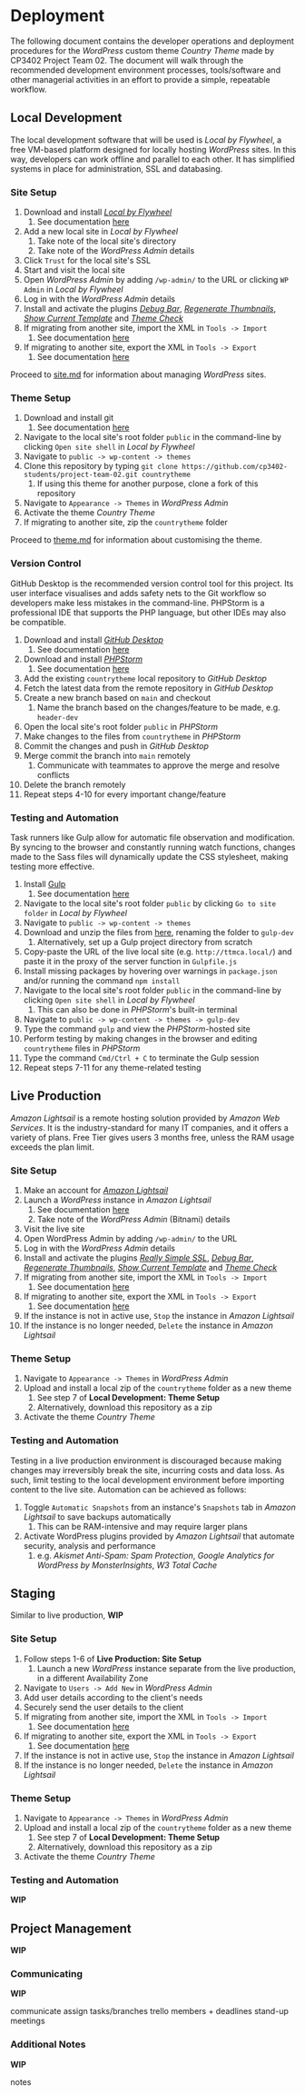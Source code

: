 # Deployment

The following document contains the developer operations and deployment procedures for the _WordPress_ custom theme _Country Theme_ made by CP3402 Project Team 02. The document will walk through the recommended development environment processes, tools/software and other managerial activities in an effort to provide a simple, repeatable workflow.

## Local Development

The local development software that will be used is _Local by Flywheel_, a free VM-based platform designed for locally hosting _WordPress_ sites. In this way, developers can work offline and parallel to each other. It has simplified systems in place for administration, SSL and databasing. 

### Site Setup

1. Download and install [_Local by Flywheel_](https://localwp.com/)
   1. See documentation [here](https://wpengine.com/resources/local-wordpress-development-environment-how-to/)
2. Add a new local site in _Local by Flywheel_
   1. Take note of the local site's directory
   2. Take note of the _WordPress Admin_ details
3. Click `Trust` for the local site's SSL
4. Start and visit the local site
5. Open _WordPress Admin_ by adding `/wp-admin/` to the URL or clicking `WP Admin` in _Local by Flywheel_
6. Log in with the _WordPress Admin_ details
7. Install and activate the plugins [_Debug Bar_](https://wordpress.org/plugins/debug-bar/), [_Regenerate Thumbnails_](https://en-au.wordpress.org/plugins/regenerate-thumbnails/), [_Show Current Template_](https://wordpress.org/plugins/show-current-template/) and [_Theme Check_](https://wordpress.org/plugins/theme-check/)
8. If migrating from another site, import the XML in `Tools -> Import`
   1. See documentation [here](https://wpengine.com/support/sync-new-post-and-pages/)
9. If migrating to another site, export the XML in `Tools -> Export`
   1. See documentation [here](https://wpengine.com/support/sync-new-post-and-pages/)

Proceed to [site.md]() for information about managing _WordPress_ sites.

### Theme Setup

1. Download and install git
   1. See documentation [here](https://git-scm.com/book/en/v2/Getting-Started-Installing-Git)
2. Navigate to the local site's root folder `public` in the command-line by clicking `Open site shell` in _Local by Flywheel_
3. Navigate to `public -> wp-content -> themes`
4. Clone this repository by typing `git clone https://github.com/cp3402-students/project-team-02.git countrytheme`
   1. If using this theme for another purpose, clone a fork of this repository
5. Navigate to `Appearance -> Themes` in _WordPress Admin_
6. Activate the theme _Country Theme_
7. If migrating to another site, zip the `countrytheme` folder

Proceed to [theme.md]() for information about customising the theme.

### Version Control

GitHub Desktop is the recommended version control tool for this project. Its user interface visualises and adds safety nets to the Git workflow so developers make less mistakes in the command-line. PHPStorm is a professional IDE that supports the PHP language, but other IDEs may also be compatible.

1. Download and install [_GitHub Desktop_](https://desktop.github.com/)
   1. See documentation [here](https://docs.github.com/en/desktop)
2. Download and install [_PHPStorm_](https://www.jetbrains.com/phpstorm/download/)
   1. See documentation [here](https://www.jetbrains.com/phpstorm/documentation/)
3. Add the existing `countrytheme` local repository to _GitHub Desktop_
4. Fetch the latest data from the remote repository in _GitHub Desktop_
5. Create a new branch based on `main` and checkout
   1. Name the branch based on the changes/feature to be made, e.g. `header-dev`
6. Open the local site's root folder `public` in _PHPStorm_
7. Make changes to the files from `countrytheme` in _PHPStorm_
8. Commit the changes and push in _GitHub Desktop_
9. Merge commit the branch into `main` remotely
   1. Communicate with teammates to approve the merge and resolve conflicts
10. Delete the branch remotely
11. Repeat steps 4-10 for every important change/feature

### Testing and Automation

Task runners like Gulp allow for automatic file observation and modification. By syncing to the browser and constantly running watch functions, changes made to the Sass files will dynamically update the CSS stylesheet, making testing more effective.

1. Install [Gulp](https://gulpjs.com/)
   1. See documentation [here](https://gulpjs.com/docs/en/getting-started/quick-start)
2. Navigate to the local site's root folder `public` by clicking `Go to site folder` in _Local by Flywheel_
3. Navigate to `public -> wp-content -> themes`
4. Download and unzip the files from [here](https://github.com/AylaGunawan/Gulp-Setup), renaming the folder to `gulp-dev`
   1. Alternatively, set up a Gulp project directory from scratch
5. Copy-paste the URL of the live local site (e.g. `http://ttmca.local/`) and paste it in the proxy of the server function in `Gulpfile.js`
6. Install missing packages by hovering over warnings in `package.json` and/or running the command `npm install`
7. Navigate to the local site's root folder `public` in the command-line by clicking `Open site shell` in _Local by Flywheel_
   1. This can also be done in _PHPStorm_'s built-in terminal
8. Navigate to `public -> wp-content -> themes -> gulp-dev`
9. Type the command `gulp` and view the _PHPStorm_-hosted site
10. Perform testing by making changes in the browser and editing `countrytheme` files in _PHPStorm_
11. Type the command `Cmd/Ctrl + C` to terminate the Gulp session
12. Repeat steps 7-11 for any theme-related testing

## Live Production

_Amazon Lightsail_ is a remote hosting solution provided by _Amazon Web Services_. It is the industry-standard for many IT companies, and it offers a variety of plans. Free Tier gives users 3 months free, unless the RAM usage exceeds the plan limit.

### Site Setup

1. Make an account for [_Amazon Lightsail_](https://aws.amazon.com/free/compute/lightsail/https://aws.amazon.com/free/compute/lightsail/)
2. Launch a _WordPress_ instance in _Amazon Lightsail_
   1. See documentation [here](https://aws.amazon.com/getting-started/hands-on/launch-a-wordpress-website/)
   2. Take note of the _WordPress Admin_ (Bitnami) details
3. Visit the live site
4. Open WordPress Admin by adding `/wp-admin/` to the URL
5. Log in with the _WordPress Admin_ details
6. Install and activate the plugins [_Really Simple SSL_](https://en-au.wordpress.org/plugins/really-simple-ssl/), [_Debug Bar_](https://wordpress.org/plugins/debug-bar/), [_Regenerate Thumbnails_](https://en-au.wordpress.org/plugins/regenerate-thumbnails/), [_Show Current Template_](https://wordpress.org/plugins/show-current-template/) and [_Theme Check_](https://wordpress.org/plugins/theme-check/)
7. If migrating from another site, import the XML in `Tools -> Import`
   1. See documentation [here](https://wpengine.com/support/sync-new-post-and-pages/)
8. If migrating to another site, export the XML in `Tools -> Export`
   1. See documentation [here](https://wpengine.com/support/sync-new-post-and-pages/)
9. If the instance is not in active use, `Stop` the instance in _Amazon Lightsail_
10. If the instance is no longer needed, `Delete` the instance in _Amazon Lightsail_

### Theme Setup

1. Navigate to `Appearance -> Themes` in _WordPress Admin_
2. Upload and install a local zip of the `countrytheme` folder as a new theme
   1. See step 7 of **Local Development: Theme Setup**
   2. Alternatively, download this repository as a zip
3. Activate the theme _Country Theme_

### Testing and Automation

Testing in a live production environment is discouraged because making changes may irreversibly break the site, incurring costs and data loss. As such, limit testing to the local development environment before importing content to the live site. Automation can be achieved as follows:

1. Toggle `Automatic Snapshots` from an instance's `Snapshots` tab in _Amazon Lightsail_ to save backups automatically
   1. This can be RAM-intensive and may require larger plans
2. Activate WordPress plugins provided by _Amazon Lightsail_ that automate security, analysis and performance
   1. e.g. _Akismet Anti-Spam: Spam Protection_, _Google Analytics for WordPress by MonsterInsights_, _W3 Total Cache_

## Staging

Similar to live production, **WIP**

### Site Setup

1. Follow steps 1-6 of **Live Production: Site Setup**
   1. Launch a new _WordPress_ instance separate from the live production, in a different Availability Zone
2. Navigate to `Users -> Add New` in _WordPress Admin_
3. Add user details according to the client's needs
4. Securely send the user details to the client
5. If migrating from another site, import the XML in `Tools -> Import`
   1. See documentation [here](https://wpengine.com/support/sync-new-post-and-pages/)
6. If migrating to another site, export the XML in `Tools -> Export`
   1. See documentation [here](https://wpengine.com/support/sync-new-post-and-pages/)
7. If the instance is not in active use, `Stop` the instance in _Amazon Lightsail_
8. If the instance is no longer needed, `Delete` the instance in _Amazon Lightsail_

### Theme Setup

1. Navigate to `Appearance -> Themes` in _WordPress Admin_
2. Upload and install a local zip of the `countrytheme` folder as a new theme
   1. See step 7 of **Local Development: Theme Setup**
   2. Alternatively, download this repository as a zip
3. Activate the theme _Country Theme_

### Testing and Automation

**WIP**

## Project Management

**WIP**

### Communicating

**WIP**

communicate
assign tasks/branches
trello members + deadlines
stand-up meetings

### Additional Notes

**WIP**

notes